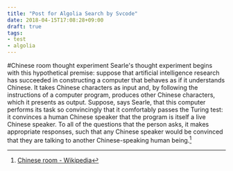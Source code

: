 ```yaml
---
title: "Post for Algolia Search by Svcode"
date: 2018-04-15T17:08:28+09:00
draft: true
tags:
- test
- algolia
---
```

#Chinese room thought experiment
Searle's thought experiment begins with this hypothetical premise: suppose that artificial intelligence research has succeeded in constructing a computer that behaves as if it understands Chinese. It takes Chinese characters as input and, by following the instructions of a computer program, produces other Chinese characters, which it presents as output. Suppose, says Searle, that this computer performs its task so convincingly that it comfortably passes the Turing test: it convinces a human Chinese speaker that the program is itself a live Chinese speaker. To all of the questions that the person asks, it makes appropriate responses, such that any Chinese speaker would be convinced that they are talking to another Chinese-speaking human being.[^1]
[^1]:[Chinese room - Wikipedia](https://en.wikipedia.org/wiki/Chinese_room)